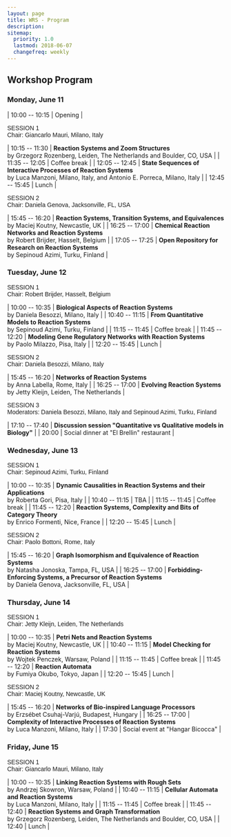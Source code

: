```yaml
---
layout: page
title: WRS - Program
description:
sitemap:
  priority: 1.0
  lastmod: 2018-06-07
  changefreq: weekly
---
```


## Workshop Program

### Monday, June 11

| 10:00 -- 10:15 | Opening |
 
<div style="font-family:Source Sans Pro,Helvetica,sans-serif">SESSION 1</div>
<div style="font-family:Helvetica,sans-serif">Chair: Giancarlo Mauri, Milano, Italy</div>

| 10:15 -- 11:30 | __Reaction Systems and Zoom Structures__<br> by Grzegorz Rozenberg, Leiden, The Netherlands and Boulder, CO, USA                           |
| 11:35 -- 12:05 | Coffee break                                                                                                                               |
| 12:05 -- 12:45 | __State Sequences of Interactive Processes of Reaction Systems__<br> by Luca Manzoni, Milano, Italy, and Antonio E. Porreca, Milano, Italy |
| 12:45 -- 15:45 | Lunch                                                                                                                                      |

<div style="font-family:Source Sans Pro,Helvetica,sans-serif">SESSION 2</div>
<div style="font-family:Helvetica,sans-serif">Chair: Daniela Genova, Jacksonville, FL, USA</div>

| 15:45 -- 16:20 | __Reaction Systems, Transition Systems, and Equivalences__<br> by Maciej Koutny, Newcastle, UK      |
| 16:25 -- 17:00 | __Chemical Reaction Networks and Reaction Systems__<br> by Robert Brijder, Hasselt, Belgium         |
| 17:05 -- 17:25 | __Open Repository for Research on Reaction Systems__<br> by Sepinoud Azimi, Turku, Finland          |

### Tuesday, June 12

<div style="font-family:Source Sans Pro,Helvetica,sans-serif">SESSION 1</div>
<div style="font-family:Helvetica,sans-serif">Chair: Robert Brijder, Hasselt, Belgium</div>

| 10:00 -- 10:35 | __Biological Aspects of Reaction Systems__<br> by Daniela Besozzi, Milano, Italy                                                                         |
| 10:40 -- 11:15 | __From Quantitative Models to Reaction Systems__<br> by Sepinoud Azimi, Turku, Finland                                                                   |
| 11:15 -- 11:45 | Coffee break                                                                                                                                             |
| 11:45 -- 12:20 | __Modeling Gene Regulatory Networks with Reaction Systems__<br> by Paolo Milazzo, Pisa, Italy                                                            |
| 12:20 -- 15:45 | Lunch                                                                                                                                                    |

<div style="font-family:Source Sans Pro,Helvetica,sans-serif">SESSION 2</div>
<div style="font-family:Helvetica,sans-serif">Chair: Daniela Besozzi, Milano, Italy</div>

| 15:45 -- 16:20 | __Networks of Reaction Systems__<br> by Anna Labella, Rome, Italy                                                                                        |
| 16:25 -- 17:00 | __Evolving Reaction Systems__<br> by Jetty Kleijn, Leiden, The Netherlands                                                                               |

<div style="font-family:Source Sans Pro,Helvetica,sans-serif">SESSION 3</div>
<div style="font-family:Helvetica,sans-serif">Moderators: Daniela Besozzi, Milano, Italy and Sepinoud Azimi, Turku, Finland</div>

| 17:10 -- 17:40 | __Discussion session "Quantitative vs Qualitative models in Biology"__ |
| 20:00          | Social dinner at "El Brellin" restaurant                               |

### Wednesday, June 13

<div style="font-family:Source Sans Pro,Helvetica,sans-serif">SESSION 1</div>
<div style="font-family:Helvetica,sans-serif">Chair: Sepinoud Azimi, Turku, Finland</div>

| 10:00 -- 10:35 | __Dynamic Causalities in Reaction Systems and their Applications__<br> by Roberta Gori, Pisa, Italy            |
| 10:40 -- 11:15 | TBA                                                                                                            |
| 11:15 -- 11:45 | Coffee break                                                                                                   |
| 11:45 -- 12:20 | __Reaction Systems, Complexity and Bits of Category Theory__<br> by Enrico Formenti, Nice, France              |
| 12:20 -- 15:45 | Lunch                                                                                                          |

<div style="font-family:Source Sans Pro,Helvetica,sans-serif">SESSION 2</div>
<div style="font-family:Helvetica,sans-serif">Chair:  Paolo  Bottoni, Rome, Italy</div>

| 15:45 -- 16:20 | __Graph Isomorphism and Equivalence of Reaction Systems__<br> by Natasha Jonoska, Tampa, FL, USA               |
| 16:25 -- 17:00 | __Forbidding-Enforcing Systems, a Precursor of Reaction Systems__<br> by Daniela Genova, Jacksonville, FL, USA |

### Thursday, June 14

<div style="font-family:Source Sans Pro,Helvetica,sans-serif">SESSION 1</div>
<div style="font-family:Helvetica,sans-serif">Chair: Jetty Kleijn, Leiden, The Netherlands</div>

| 10:00 -- 10:35 | __Petri Nets and Reaction Systems__<br> by Maciej Koutny, Newcastle, UK                          |
| 10:40 -- 11:15 | __Model Checking for Reaction Systems__<br> by Wojtek Penczek, Warsaw, Poland                    |
| 11:15 -- 11:45 | Coffee break                                                                                     |
| 11:45 -- 12:20 | __Reaction Automata__<br> by Fumiya Okubo, Tokyo, Japan                                          |
| 12:20 -- 15:45 | Lunch                                                                                            |

<div style="font-family:Source Sans Pro,Helvetica,sans-serif">SESSION 2</div>
<div style="font-family:Helvetica,sans-serif">Chair:  Maciej Koutny, Newcastle, UK</div>

| 15:45 -- 16:20 | __Networks of Bio-inspired Language Processors__<br> by Erzsébet Csuhaj-Varjú, Budapest, Hungary |
| 16:25 -- 17:00 | __Complexity of Interactive Processes of Reaction Systems__ <br> by Luca Manzoni, Milano, Italy  |
| 17:30          | Social event at "Hangar Bicocca"                                                                 |

### Friday, June 15

<div style="font-family:Source Sans Pro,Helvetica,sans-serif">SESSION 1</div>
<div style="font-family:Helvetica,sans-serif">Chair:  Giancarlo Mauri, Milano, Italy</div>

| 10:00 -- 10:35 | __Linking Reaction Systems with Rough Sets__<br> by Andrzej Skowron, Warsaw, Poland                                   |
| 10:40 -- 11:15 | __Cellular Automata and Reaction Systems__<br> by Luca Manzoni, Milano, Italy                                         |
| 11:15 -- 11:45 | Coffee break                                                                                                          |
| 11:45 -- 12:40 | __Reaction Systems and Graph Transformation__<br> by Grzegorz Rozenberg, Leiden, The Netherlands and Boulder, CO, USA |
| 12:40          | Lunch                                                                                                                 |
